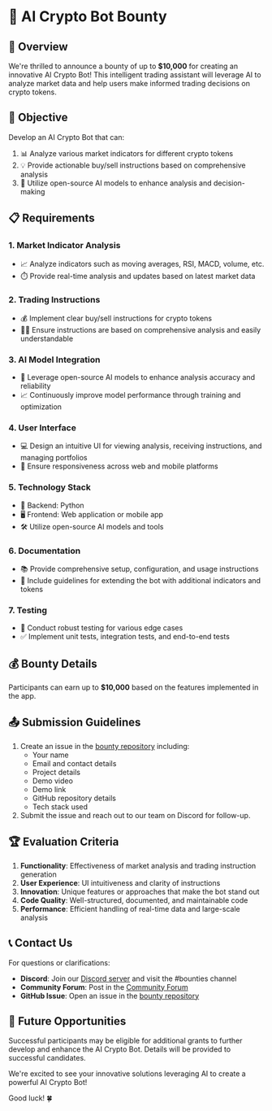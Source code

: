 # 🤖 AI Crypto Bot Bounty

## 🌟 Overview

We're thrilled to announce a bounty of up to **$10,000** for creating an innovative AI Crypto Bot! This intelligent trading assistant will leverage AI to analyze market data and help users make informed trading decisions on crypto tokens.

## 🎯 Objective

Develop an AI Crypto Bot that can:

1. 📊 Analyze various market indicators for different crypto tokens
2. 💡 Provide actionable buy/sell instructions based on comprehensive analysis
3. 🧠 Utilize open-source AI models to enhance analysis and decision-making

## 📋 Requirements

### 1. Market Indicator Analysis
- 📈 Analyze indicators such as moving averages, RSI, MACD, volume, etc.
- ⏱️ Provide real-time analysis and updates based on latest market data

### 2. Trading Instructions
- 💰 Implement clear buy/sell instructions for crypto tokens
- 🧑‍🏫 Ensure instructions are based on comprehensive analysis and easily understandable

### 3. AI Model Integration
- 🤖 Leverage open-source AI models to enhance analysis accuracy and reliability
- 📈 Continuously improve model performance through training and optimization

### 4. User Interface
- 💻 Design an intuitive UI for viewing analysis, receiving instructions, and managing portfolios
- 📱 Ensure responsiveness across web and mobile platforms

### 5. Technology Stack
- 🐍 Backend: Python
- 🖥️ Frontend: Web application or mobile app
- 🛠️ Utilize open-source AI models and tools

### 6. Documentation
- 📚 Provide comprehensive setup, configuration, and usage instructions
- 📝 Include guidelines for extending the bot with additional indicators and tokens

### 7. Testing
- 🧪 Conduct robust testing for various edge cases
- ✅ Implement unit tests, integration tests, and end-to-end tests

## 💰 Bounty Details

Participants can earn up to **$10,000** based on the features implemented in the app.

## 📤 Submission Guidelines

1. Create an issue in the [bounty repository](https://github.com/spheronfdn/spheron-bounties) including:
   - Your name
   - Email and contact details
   - Project details
   - Demo video
   - Demo link
   - GitHub repository details
   - Tech stack used
2. Submit the issue and reach out to our team on Discord for follow-up.

## 🏆 Evaluation Criteria

1. **Functionality**: Effectiveness of market analysis and trading instruction generation
2. **User Experience**: UI intuitiveness and clarity of instructions
3. **Innovation**: Unique features or approaches that make the bot stand out
4. **Code Quality**: Well-structured, documented, and maintainable code
5. **Performance**: Efficient handling of real-time data and large-scale analysis

## 📞 Contact Us

For questions or clarifications:

- **Discord**: Join our [Discord server](https://sphn.wiki/discord) and visit the #bounties channel
- **Community Forum**: Post in the [Community Forum](https://community.spheron.network/)
- **GitHub Issue**: Open an issue in the [bounty repository](https://github.com/spheronfdn/spheron-bounties/issues)

## 🚀 Future Opportunities

Successful participants may be eligible for additional grants to further develop and enhance the AI Crypto Bot. Details will be provided to successful candidates.

We're excited to see your innovative solutions leveraging AI to create a powerful AI Crypto Bot! 

Good luck! 🍀